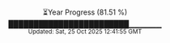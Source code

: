 <p align="center">
⏳Year Progress (81.51 %) <br>
████████████████████████▁▁▁▁▁▁ <br>
<sub>Updated: Sat, 25 Oct 2025 12:41:55 GMT</sub>
</p>

